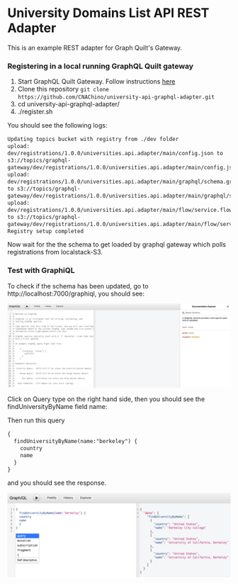 # University Domains List API REST Adapter

This is an example REST adapter for Graph Quilt's Gateway.  

### Registering in a local running GraphQL Quilt gateway 

1. Start GraphQL Quilt Gateway.  Follow instructions [here](https://github.com/graph-quilt/graph-quilt-gateway/blob/master/README.md) 
2. Clone this repository `git clone https://github.com/CNAChino/university-api-graphql-adapter.git`
3. cd university-api-graphql-adapter/
4. ./register.sh

You should see the following logs:

```
Updating topics bucket with registry from ./dev folder
upload: dev/registrations/1.0.0/universities.api.adapter/main/config.json to s3://topics/graphql-gateway/dev/registrations/1.0.0/universities.api.adapter/main/config.json
upload: dev/registrations/1.0.0/universities.api.adapter/main/graphql/schema.graphqls to s3://topics/graphql-gateway/dev/registrations/1.0.0/universities.api.adapter/main/graphql/schema.graphqls
upload: dev/registrations/1.0.0/universities.api.adapter/main/flow/service.flow to s3://topics/graphql-gateway/dev/registrations/1.0.0/universities.api.adapter/main/flow/service.flow
Registry setup completed
```

Now wait for the the schema to get loaded by graphql gateway which polls registrations from localstack-S3.


### Test with GraphiQL

To check if the schema has been updated, go to http://localhost:7000/graphiql, you should see:

![alt text](./doc/graphiql-landing.png)

Click on Query type on the right hand side, then you should see the findUniversityByName field name:

Then run this query

```
{
  findUniversityByName(name:"berkeley") {
    country
    name
  }
}
```

and you should see the response.

![alt text](./doc/findUniversityByName-response.png)
